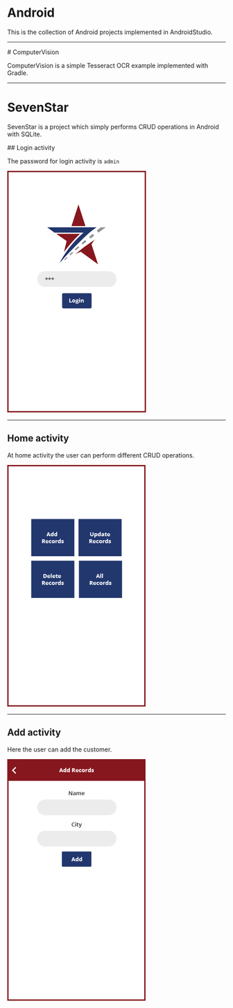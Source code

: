 # Android
This is the collection of Android projects implemented in AndroidStudio.
<hr>
# ComputerVision
<p>ComputerVision is a simple Tesseract OCR example implemented with Gradle.</p>



<hr>

# SevenStar
<p>SevenStar is a project which simply performs CRUD operations in Android with SQLite.</p>
## Login activity

<p> The password for login activity is <code>admin</code></p>

![SevenStar screenshot](images/sign.jpg)

<hr>

## Home activity
<p>At home activity the user can perform different CRUD operations.</p>

![SevenStar screenshot](images/home.jpg)

<hr>

## Add activity
<p>Here the user can add the customer.</p>

![SevenStar screenshot](images/add.jpg)






